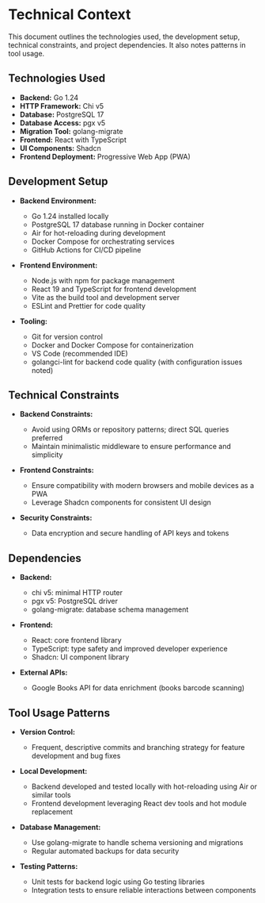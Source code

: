 # Technical Context

This document outlines the technologies used, the development setup, technical constraints, and project dependencies. It also notes patterns in tool usage.

## Technologies Used

- **Backend:** Go 1.24
- **HTTP Framework:** Chi v5
- **Database:** PostgreSQL 17
- **Database Access:** pgx v5
- **Migration Tool:** golang-migrate
- **Frontend:** React with TypeScript
- **UI Components:** Shadcn
- **Frontend Deployment:** Progressive Web App (PWA)

## Development Setup

- **Backend Environment:**

  - Go 1.24 installed locally
  - PostgreSQL 17 database running in Docker container
  - Air for hot-reloading during development
  - Docker Compose for orchestrating services
  - GitHub Actions for CI/CD pipeline

- **Frontend Environment:**

  - Node.js with npm for package management
  - React 19 and TypeScript for frontend development
  - Vite as the build tool and development server
  - ESLint and Prettier for code quality

- **Tooling:**

  - Git for version control
  - Docker and Docker Compose for containerization
  - VS Code (recommended IDE)
  - golangci-lint for backend code quality (with configuration issues noted)

## Technical Constraints

- **Backend Constraints:**

  - Avoid using ORMs or repository patterns; direct SQL queries preferred
  - Maintain minimalistic middleware to ensure performance and simplicity

- **Frontend Constraints:**

  - Ensure compatibility with modern browsers and mobile devices as a PWA
  - Leverage Shadcn components for consistent UI design

- **Security Constraints:**

  - Data encryption and secure handling of API keys and tokens

## Dependencies

- **Backend:**

  - chi v5: minimal HTTP router
  - pgx v5: PostgreSQL driver
  - golang-migrate: database schema management

- **Frontend:**

  - React: core frontend library
  - TypeScript: type safety and improved developer experience
  - Shadcn: UI component library

- **External APIs:**

  - Google Books API for data enrichment (books barcode scanning)

## Tool Usage Patterns

- **Version Control:**

  - Frequent, descriptive commits and branching strategy for feature development and bug fixes

- **Local Development:**

  - Backend developed and tested locally with hot-reloading using Air or similar tools
  - Frontend development leveraging React dev tools and hot module replacement

- **Database Management:**

  - Use golang-migrate to handle schema versioning and migrations
  - Regular automated backups for data security

- **Testing Patterns:**

  - Unit tests for backend logic using Go testing libraries
  - Integration tests to ensure reliable interactions between components
